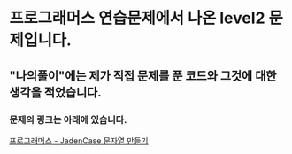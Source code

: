 # 프로그래머스 연습문제에서 나온 level2 문제입니다.
## "나의풀이"에는 제가 직접 문제를 푼 코드와 그것에 대한 생각을 적었습니다.
### 문제의 링크는 아래에 있습니다.
<a href="https://programmers.co.kr/learn/courses/30/lessons/12951" target="_blank">프로그래머스 - JadenCase 문자열 만들기</a>
